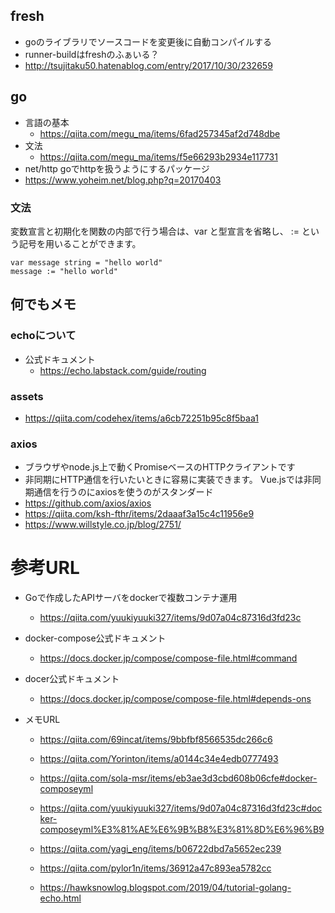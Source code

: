 ## fresh
* goのライブラリでソースコードを変更後に自動コンパイルする
* runner-buildはfreshのふぁいる？
* http://tsujitaku50.hatenablog.com/entry/2017/10/30/232659

## go
* 言語の基本
    * https://qiita.com/megu_ma/items/6fad257345af2d748dbe
* 文法
    * https://qiita.com/megu_ma/items/f5e66293b2934e117731
* net/http goでhttpを扱うようにするパッケージ
* https://www.yoheim.net/blog.php?q=20170403

### 文法
変数宣言と初期化を関数の内部で行う場合は、var と型宣言を省略し、 := という記号を用いることができます。

```
var message string = "hello world"
message := "hello world"
```

## 何でもメモ

### echoについて
* 公式ドキュメント
    * https://echo.labstack.com/guide/routing
### assets
* https://qiita.com/codehex/items/a6cb72251b95c8f5baa1
### axios
* ブラウザやnode.js上で動くPromiseベースのHTTPクライアントです
* 非同期にHTTP通信を行いたいときに容易に実装できます。 Vue.jsでは非同期通信を行うのにaxiosを使うのがスタンダード
* https://github.com/axios/axios
* https://qiita.com/ksh-fthr/items/2daaaf3a15c4c11956e9
* https://www.willstyle.co.jp/blog/2751/
# 参考URL

* Goで作成したAPIサーバをdockerで複数コンテナ運用
    * https://qiita.com/yuukiyuuki327/items/9d07a04c87316d3fd23c
* docker-compose公式ドキュメント
    * https://docs.docker.jp/compose/compose-file.html#command
* docer公式ドキュメント
    * https://docs.docker.jp/compose/compose-file.html#depends-ons

* メモURL
    * https://qiita.com/69incat/items/9bbfbf8566535dc266c6
    * https://qiita.com/Yorinton/items/a0144c34e4edb0777493
    * https://qiita.com/sola-msr/items/eb3ae3d3cbd608b06cfe#docker-composeyml
    * https://qiita.com/yuukiyuuki327/items/9d07a04c87316d3fd23c#docker-composeyml%E3%81%AE%E6%9B%B8%E3%81%8D%E6%96%B9
    * https://qiita.com/yagi_eng/items/b06722dbd7a5652ec239
    * https://qiita.com/pylor1n/items/36912a47c893ea5782cc

    * https://hawksnowlog.blogspot.com/2019/04/tutorial-golang-echo.html